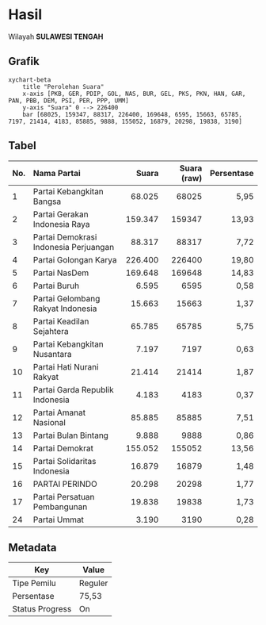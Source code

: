 # Hasil

Wilayah **SULAWESI TENGAH**

## Grafik

```mermaid
xychart-beta
    title "Perolehan Suara"
    x-axis [PKB, GER, PDIP, GOL, NAS, BUR, GEL, PKS, PKN, HAN, GAR, PAN, PBB, DEM, PSI, PER, PPP, UMM]
    y-axis "Suara" 0 --> 226400
    bar [68025, 159347, 88317, 226400, 169648, 6595, 15663, 65785, 7197, 21414, 4183, 85885, 9888, 155052, 16879, 20298, 19838, 3190]
```

## Tabel

| No. | Nama Partai                           | Suara   | Suara (raw) | Persentase |
|:--- |:------------------------------------- | -------:| -----------:| ----------:|
| 1   | Partai Kebangkitan Bangsa             | 68.025  | 68025       | 5,95       |
| 2   | Partai Gerakan Indonesia Raya         | 159.347 | 159347      | 13,93      |
| 3   | Partai Demokrasi Indonesia Perjuangan | 88.317  | 88317       | 7,72       |
| 4   | Partai Golongan Karya                 | 226.400 | 226400      | 19,80      |
| 5   | Partai NasDem                         | 169.648 | 169648      | 14,83      |
| 6   | Partai Buruh                          | 6.595   | 6595        | 0,58       |
| 7   | Partai Gelombang Rakyat Indonesia     | 15.663  | 15663       | 1,37       |
| 8   | Partai Keadilan Sejahtera             | 65.785  | 65785       | 5,75       |
| 9   | Partai Kebangkitan Nusantara          | 7.197   | 7197        | 0,63       |
| 10  | Partai Hati Nurani Rakyat             | 21.414  | 21414       | 1,87       |
| 11  | Partai Garda Republik Indonesia       | 4.183   | 4183        | 0,37       |
| 12  | Partai Amanat Nasional                | 85.885  | 85885       | 7,51       |
| 13  | Partai Bulan Bintang                  | 9.888   | 9888        | 0,86       |
| 14  | Partai Demokrat                       | 155.052 | 155052      | 13,56      |
| 15  | Partai Solidaritas Indonesia          | 16.879  | 16879       | 1,48       |
| 16  | PARTAI PERINDO                        | 20.298  | 20298       | 1,77       |
| 17  | Partai Persatuan Pembangunan          | 19.838  | 19838       | 1,73       |
| 24  | Partai Ummat                          | 3.190   | 3190        | 0,28       |


## Metadata

| Key             | Value   |
| --------------- | ------- |
| Tipe Pemilu     | Reguler |
| Persentase      | 75,53   |
| Status Progress | On      |



